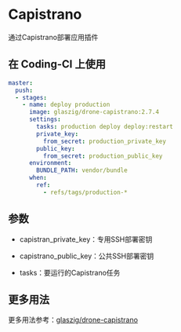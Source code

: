 # Capistrano

通过Capistrano部署应用插件

## 在 Coding-CI 上使用

```yml
master:
  push:
  - stages:
    - name: deploy production
      image: glaszig/drone-capistrano:2.7.4
      settings:
        tasks: production deploy deploy:restart
        private_key:
          from_secret: production_private_key
        public_key:
          from_secret: production_public_key
      environment:
        BUNDLE_PATH: vendor/bundle
      when:
        ref:
          - refs/tags/production-*
```

## 参数

* capistran_private_key：专用SSH部署密钥

* capistrano_public_key：公共SSH部署密钥

* tasks：要运行的Capistrano任务

## 更多用法

更多用法参考：[glaszig/drone-capistrano](https://github.com/glaszig/drone-capistrano)
